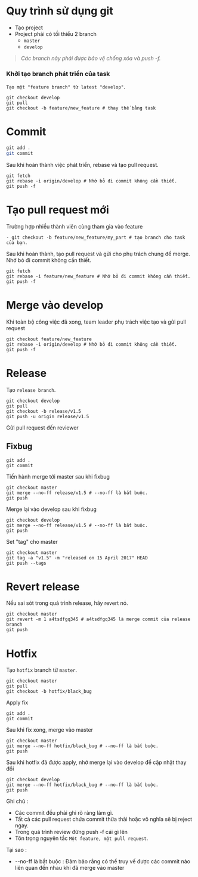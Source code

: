 Quy trình sử dụng git
==================
- Tạo project
- Project phải có tối thiểu 2 branch
  - ```master```
  - ```develop```

> *Các branch này phải được bảo vệ chống xóa và push -f.*

### Khởi tạo branch phát triển của task

```Tạo một "feature branch" từ latest "develop"```.

```git
git checkout develop
git pull
git checkout -b feature/new_feature # thay thế bằng task
```

# Commit
```java
git add .
git commit
```
Sau khi hoàn thành việc phát triển, rebase và tạo pull request.

```git
git fetch
git rebase -i origin/develop # Nhớ bỏ đi commit không cần thiết.
git push -f
```
# Tạo pull request mới
Trường hợp nhiều thành viên cùng tham gia vào feature

```
- git checkout -b feature/new_feature/my_part # tạo branch cho task của bạn.
```

Sau khi hoàn thành, tạo pull request và gửi cho phụ trách chung để merge. Nhớ bỏ đi commit không cần thiết.

```
git fetch
git rebase -i feature/new_feature # Nhớ bỏ đi commit không cần thiết.
git push -f
```
# Merge vào develop
Khi toàn bộ công việc đã xong, team leader phụ trách việc tạo và gửi pull request

```
git checkout feature/new_feature
git rebase -i origin/develop # Nhớ bỏ đi commit không cần thiết.
git push -f
```

# Release
Tạo ``release branch``.

```
git checkout develop
git pull
git checkout -b release/v1.5
git push -u origin release/v1.5
```
Gửi pull request đến reviewer

## Fixbug
```
git add .
git commit
```
Tiến hành merge tới master sau khi fixbug

```
git checkout master
git merge --no-ff release/v1.5 # --no-ff là bắt buộc.
git push
```
Merge lại vào develop sau khi fixbug

```
git checkout develop
git merge --no-ff release/v1.5 # --no-ff là bắt buộc.
git push
```
Set "tag" cho master
```
git checkout master
git tag -a "v1.5" -m "released on 15 April 2017" HEAD
git push --tags
```
# Revert release
Nếu sai sót trong quá trình release, hãy revert nó.
```
git checkout master
git revert -m 1 a4tsdfgq345 # a4tsdfgq345 là merge commit của release branch
git push
```
# Hotfix
Tạo ``hotfix`` branch từ ``master``.
```
git checkout master
git pull
git checkout -b hotfix/black_bug
```
Apply fix
```
git add .
git commit
```
Sau khi fix xong, merge vào master
```
git checkout master
git merge --no-ff hotfix/black_bug # --no-ff là bắt buộc.
git push
```
Sau khi hotfix đã được apply, nhớ merge lại vào develop để cập nhật thay đổi
```
git checkout develop
git merge --no-ff hotfix/black_bug # --no-ff là bắt buộc.
git push
```

Ghi chú :
- Các commit đều phải ghi rõ ràng làm gì.
- Tất cả các pull request chứa commit thừa thãi hoặc vô nghĩa sẽ bị reject ngay.
- Trong quá trình review đừng push -f cái gì lên
- Tôn trọng nguyên tắc ``Một feature, một pull request``.

Tại sao :

- --no-ff là bắt buộc : Đảm bảo rằng có thể truy vế được các commit nào liên quan đến nhau khi đã merge vào master
